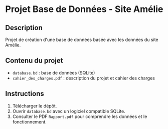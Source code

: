 # Projet Base de Données - Site Amélie

## Description
Projet de création d'une base de données basée avec les données du site Amélie.

## Contenu du projet
- `database.bd` : base de données (SQLite)
- `cahier_des_charges.pdf` : description du projet et cahier des charges

## Instructions
1. Télécharger le dépôt.
2. Ouvrir `database.bd` avec un logiciel compatible SQLite.
3. Consulter le PDF `Rapport.pdf` pour comprendre les données et le fonctionnement.
